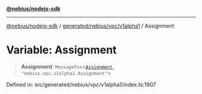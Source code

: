 [**@nebius/nodejs-sdk**](../../../../../README.md)

***

[@nebius/nodejs-sdk](../../../../../README.md) / [generated/nebius/vpc/v1alpha1](../README.md) / Assignment

# Variable: Assignment

> **Assignment**: `MessageFns`\<[`Assignment`](../interfaces/Assignment.md), `"nebius.vpc.v1alpha1.Assignment"`\>

Defined in: src/generated/nebius/vpc/v1alpha1/index.ts:1907
